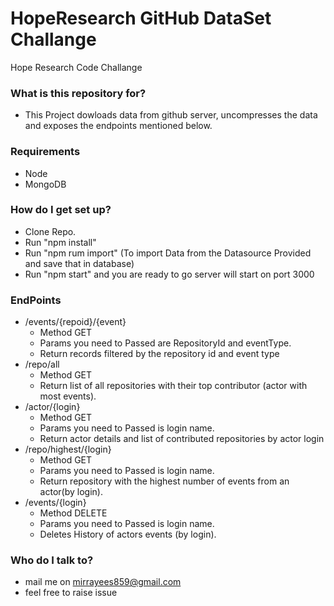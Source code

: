# HopeResearch GitHub DataSet Challange
Hope Research Code Challange
   
### What is this repository for? ###

* This Project dowloads data from github server, uncompresses the data and exposes the endpoints mentioned below.


### Requirements ###

 * Node
 * MongoDB
 
### How do I get set up? ###

* Clone Repo.
* Run "npm install" 
* Run "npm rum import" (To import Data from the Datasource Provided and save that in database)
* Run "npm start" and you are ready to go server will start on port 3000


      
### EndPoints
  *   /events/{repoid}/{event}
      * Method GET
      * Params you need to Passed are RepositoryId and eventType.
      * Return records filtered by the repository id and event type 
  *   /repo/all
      * Method GET
      * Return list of all repositories with their top contributor (actor with most events).
  *   /actor/{login}
      * Method GET 
      * Params you need to Passed is login name.
      * Return actor details and list of contributed repositories by actor login
  *   /repo/highest/{login}
      * Method GET 
      * Params you need to Passed is login name.
      * Return repository with the highest number of events from an actor(by login).
  *   /events/{login}
      * Method DELETE 
      * Params you need to Passed is login name.
      * Deletes History of actors events (by login).   


### Who do I talk to? ###

* mail me on mirrayees859@gmail.com
* feel free to raise issue
